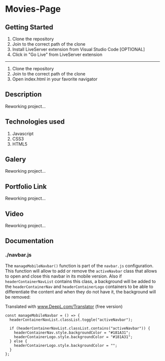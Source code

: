 # Movies-Page

## Getting Started

1. Clone the repository
2. Join to the correct path of the clone
3. Install LiveServer extension from Visual Studio Code [OPTIONAL]
4. Click in "Go Live" from LiveServer extension

---

1. Clone the repository
2. Join to the correct path of the clone
3. Open index.html in your favorite navigator

## Description

Reworking project...

## Technologies used

1. Javascript
2. CSS3
3. HTML5

## Galery

Reworking project...

## Portfolio Link

Reworking project...

## Video

Reworking project...

## Documentation

### ./navbar.js

The `manageMobileNavbar()` function is part of the `navbar.js` configuration. This function will allow to add or remove the `activeNavbar` class that allows to open and close this navbar in its mobile version. Also if `headerContainerNavList` contains this class, a background will be added to the `headerContainerNav` and `headerContainerLogo` containers to be able to differentiate the content and when they do not have it, the background will be removed:

Translated with www.DeepL.com/Translator (free version)

```
const manageMobileNavbar = () => {
  headerContainerNavList.classList.toggle("activeNavbar");

  if (headerContainerNavList.classList.contains("activeNavbar")) {
    headerContainerNav.style.backgroundColor = "#181A31";
    headerContainerLogo.style.backgroundColor = "#181A31";
  } else {
    headerContainerLogo.style.backgroundColor = "";
  }
};
```
